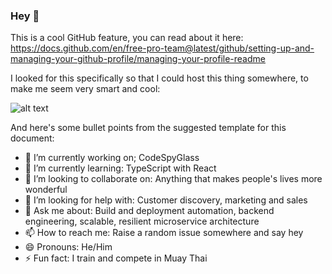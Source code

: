 ### Hey 👋

This is a cool GitHub feature, you can read about it here: https://docs.github.com/en/free-pro-team@latest/github/setting-up-and-managing-your-github-profile/managing-your-profile-readme

I looked for this specifically so that I could host this thing somewhere, to make me seem very smart and cool:

![alt text](https://projecteuler.net/profile/robknows.png "Project Euler Badge")

And here's some bullet points from the suggested template for this document:

- 🔭 I’m currently working on; CodeSpyGlass
- 🌱 I’m currently learning: TypeScript with React
- 👯 I’m looking to collaborate on: Anything that makes people's lives more wonderful
- 🤔 I’m looking for help with: Customer discovery, marketing and sales
- 💬 Ask me about: Build and deployment automation, backend engineering, scalable, resilient microservice architecture
- 📫 How to reach me: Raise a random issue somewhere and say hey
- 😄 Pronouns: He/Him
- ⚡ Fun fact: I train and compete in Muay Thai
